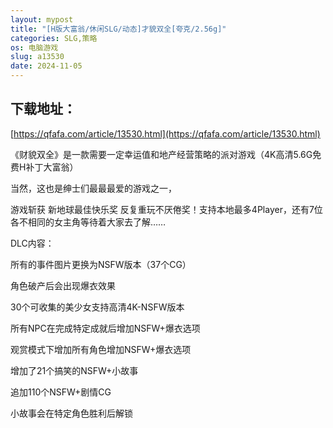 ```yaml
---
layout: mypost
title: "[H版大富翁/休闲SLG/动态]才貌双全[夸克/2.56g]"
categories: SLG,策略
os: 电脑游戏
slug: a13530
date: 2024-11-05
---
```


## 下载地址：

[https://qfafa.com/article/13530.html](https://qfafa.com/article/13530.html)

《财貌双全》是一款需要一定幸运值和地产经营策略的派对游戏（4K高清5.6G免费H补丁大富翁）

当然，这也是绅士们最最最爱的游戏之一，

游戏斩获 新地球最佳快乐奖 反复重玩不厌倦奖！支持本地最多4Player，还有7位各不相同的女主角等待着大家去了解……

DLC内容：

所有的事件图片更换为NSFW版本（37个CG）

角色破产后会出现爆衣效果

30个可收集的美少女支持高清4K-NSFW版本

所有NPC在完成特定成就后增加NSFW+爆衣选项

观赏模式下增加所有角色增加NSFW+爆衣选项

增加了21个搞笑的NSFW+小故事

追加110个NSFW+剧情CG

小故事会在特定角色胜利后解锁